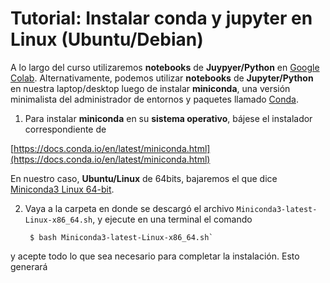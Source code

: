 # Tutorial: Instalar  **conda** y **jupyter** en  **Linux** (Ubuntu/Debian)

A lo largo del curso utilizaremos **notebooks** de **Juypyer/Python** en [Google Colab](https://colab.research.google.com). Alternativamente, podemos utilizar **notebooks** de **Jupyter/Python** en nuestra laptop/desktop luego de instalar **miniconda**, una versión minimalista del administrador de entornos y paquetes llamado [Conda](https://docs.conda.io/en/latest/).

1. Para instalar **miniconda** en su **sistema operativo**, bájese el instalador correspondiente de

  [https://docs.conda.io/en/latest/miniconda.html](https://docs.conda.io/en/latest/miniconda.html)
  
En nuestro caso, **Ubuntu/Linux** de 64bits, bajaremos el que dice [Miniconda3 Linux 64-bit](https://repo.anaconda.com/miniconda/Miniconda3-latest-Linux-x86_64.sh).

2. Vaya a la carpeta en donde se descargó el archivo `Miniconda3-latest-Linux-x86_64.sh`, y ejecute en una terminal el comando

        $ bash Miniconda3-latest-Linux-x86_64.sh`
        
y acepte todo lo que sea necesario para completar la instalación. Esto generará 
  
  
